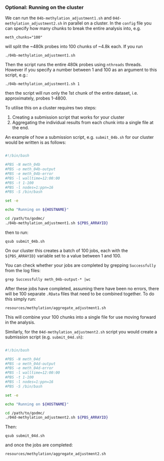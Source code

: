 ### Optional: Running on the cluster

We can run the `04b-methylation_adjustment1.sh` and `04d-methylation_adjustment2.sh` in parallel on a cluster. In the `config` file you can specify how many chunks to break the entire analysis into, e.g. 

    meth_chunks="100"

will split the ~480k probes into 100 chunks of ~4.8k each. If you run

    ./04b-methylation_adjustment1.sh

Then the script runs the entire 480k probes using `nthreads` threads. However if you specify a number between 1 and 100 as an argument to this script, e.g.:

    ./04b-methylation_adjustment1.sh 1

then the script will run only the 1st chunk of the entire dataset, i.e. approximately, probes 1-4800.

To utilise this on a cluster requires two steps:

1. Creating a submission script that works for your cluster
2. Aggregating the individual results from each chunk into a single file at the end.


An example of how a submission script, e.g. `submit_04b.sh` for our cluster would be written is as follows:


```bash

#!/bin/bash

#PBS -N meth_04b
#PBS -o meth_04b-output
#PBS -e meth_04b-error
#PBS -l walltime=12:00:00
#PBS -t 1-100
#PBS -l nodes=1:ppn=16
#PBS -S /bin/bash

set -e

echo "Running on ${HOSTNAME}"

cd /path/to/godmc/
./04b-methylation_adjustment1.sh ${PBS_ARRAYID}

```

then to run:

    qsub submit_04b.sh

On our cluster this creates a batch of 100 jobs, each with the `${PBS_ARRAYID}` variable set to a value between 1 and 100. 

You can check whether your jobs are completed by grepping `Successfully` from the log files:

`grep Successfully meth_04b-output-* |wc` 

After these jobs have completed, assuming there have been no errors, there will be 100 separate `.RData` files that need to be combined together. To do this simply run:

    resources/methylation/aggregate_adjustment1.sh

This will combine your 100 chunks into a single file for use moving forward in the analysis.


Similarly, for the `04d-methylation_adjustment2.sh` script you would create a submission script (e.g. `submit_04d.sh`):

```bash

#!/bin/bash

#PBS -N meth_04d
#PBS -o meth_04d-output
#PBS -e meth_04d-error
#PBS -l walltime=12:00:00
#PBS -t 1-100
#PBS -l nodes=1:ppn=16
#PBS -S /bin/bash

set -e

echo "Running on ${HOSTNAME}"

cd /path/to/godmc/
./04d-methylation_adjustment2.sh ${PBS_ARRAYID}

```

Then:

    qsub submit_04d.sh

and once the jobs are completed:

    resources/methylation/aggregate_adjustment2.sh